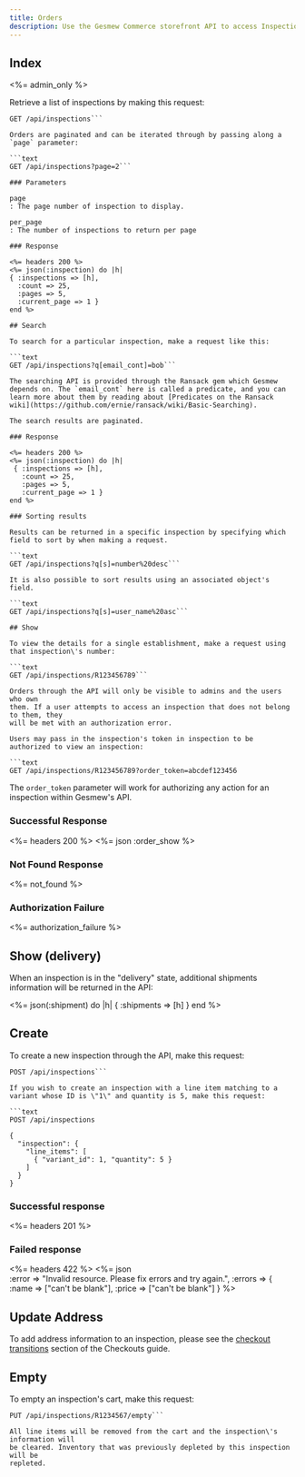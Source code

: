 ```yaml
---
title: Orders
description: Use the Gesmew Commerce storefront API to access Inspection data.
---
```


## Index

<%= admin_only %>

Retrieve a list of inspections by making this request:

```text
GET /api/inspections```

Orders are paginated and can be iterated through by passing along a `page` parameter:

```text
GET /api/inspections?page=2```

### Parameters

page
: The page number of inspection to display.

per_page
: The number of inspections to return per page

### Response

<%= headers 200 %>
<%= json(:inspection) do |h|
{ :inspections => [h],
  :count => 25,
  :pages => 5,
  :current_page => 1 }
end %>

## Search

To search for a particular inspection, make a request like this:

```text
GET /api/inspections?q[email_cont]=bob```

The searching API is provided through the Ransack gem which Gesmew depends on. The `email_cont` here is called a predicate, and you can learn more about them by reading about [Predicates on the Ransack wiki](https://github.com/ernie/ransack/wiki/Basic-Searching).

The search results are paginated.

### Response

<%= headers 200 %>
<%= json(:inspection) do |h|
 { :inspections => [h],
   :count => 25,
   :pages => 5,
   :current_page => 1 }
end %>

### Sorting results

Results can be returned in a specific inspection by specifying which field to sort by when making a request.

```text
GET /api/inspections?q[s]=number%20desc```

It is also possible to sort results using an associated object's field.

```text
GET /api/inspections?q[s]=user_name%20asc```

## Show

To view the details for a single establishment, make a request using that inspection\'s number:

```text
GET /api/inspections/R123456789```

Orders through the API will only be visible to admins and the users who own
them. If a user attempts to access an inspection that does not belong to them, they
will be met with an authorization error.

Users may pass in the inspection's token in inspection to be authorized to view an inspection:

```text
GET /api/inspections/R123456789?order_token=abcdef123456
```

The `order_token` parameter will work for authorizing any action for an inspection within Gesmew's API.

### Successful Response

<%= headers 200 %>
<%= json :order_show %>

### Not Found Response

<%= not_found %>

### Authorization Failure

<%= authorization_failure %>

## Show (delivery)

When an inspection is in the "delivery" state, additional shipments information will be returned in the API:

<%= json(:shipment) do |h|
 { :shipments => [h] }
end %>

## Create

To create a new inspection through the API, make this request:

```text
POST /api/inspections```

If you wish to create an inspection with a line item matching to a variant whose ID is \"1\" and quantity is 5, make this request:

```text
POST /api/inspections

{
  "inspection": {
    "line_items": [
      { "variant_id": 1, "quantity": 5 }
    ]
  }
}
```

### Successful response

<%= headers 201 %>

### Failed response

<%= headers 422 %>
<%= json \
  :error => "Invalid resource. Please fix errors and try again.",
  :errors => {
    :name => ["can't be blank"],
    :price => ["can't be blank"]
  }
%>

## Update Address

To add address information to an inspection, please see the [checkout transitions](checkouts#checkout-transitions) section of the Checkouts guide.

## Empty

To empty an inspection\'s cart, make this request:

```text
PUT /api/inspections/R1234567/empty```

All line items will be removed from the cart and the inspection\'s information will
be cleared. Inventory that was previously depleted by this inspection will be
repleted.
